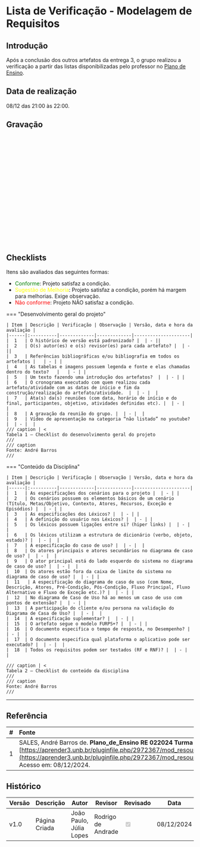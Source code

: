 # Lista de Verificação - Modelagem de Requisitos

## Introdução

Após a conclusão dos outros artefatos da entrega 3, o grupo realizou a verificação a partir das listas disponibilizadas pelo professor no [Plano de Ensino](https://aprender3.unb.br/pluginfile.php/2972367/mod_resource/content/52/Plano_de_Ensino%20RE%20022024%20Turma%2002%20v1.pdf).

## Data de realização

08/12 das 21:00 às 22:00.

## Gravação

<iframe width="500" height="285" src="" title="" frameborder="0" allow="accelerometer; autoplay; clipboard-write; encrypted-media; gyroscope; picture-in-picture; web-share" referrerpolicy="strict-origin-when-cross-origin" allowfullscreen></iframe>


## Checklists

Itens são avaliados das seguintes formas:

* <span style="color:green">Conforme</span>: Projeto satisfaz a condição.
* <span style="color:yellow">Sugestão de Melhoria</span>: Projeto satisfaz a condição, porém há margem para melhorias. Exige observação.
* <span style="color:red">Não conforme</span>: Projeto NÃO satisfaz a condição.

=== "Desenvolvimento geral do projeto"

    | Item | Descrição | Verificação | Observação | Versão, data e hora da avaliação |
    |------|:----------|-------------|-------------|---------------------|
    |  1   | O histórico de versão está padronizado? |  | - ||
    |  2   | O(s) autor(es) e o(s) revisor(es) para cada artefato? |  | - ||
    |  3   | Referências bibliográficas e/ou bibliografia em todos os artefatos |   | - | |
    |  4   | As tabelas e imagens possuem legenda e fonte e elas chamadas dentro do texto?   |   | - | |
    |  5   | Um texto fazendo uma introdução dos artefatos?  |  | - | |
    |  6   | O cronograma executado com quem realizou cada artefato/atividade com as datas de início e fim da construção/realização do artefato/atividade.  |  | - |  |
    |  7   | Ata(s) da(s) reuniões (com data, horário de início e do final, participantes, objetivo, atividades definidas etc). |  | - |   |
    |  8   | A gravação da reunião do grupo. |  | - |  |
    |  9   | Vídeo de apresentação na categoria “não listado” no youtube? |  | - |  |
    /// caption | <
    Tabela 1 — Checklist do desenvolvimento geral do projeto
    ///
    /// caption
    Fonte: André Barros
    ///

=== "Conteúdo da Disciplina"

    | Item | Descrição | Verificação | Observação | Versão, data e hora da avaliação |
    |------|:----------|-------------|-------------|---------------------|
    |  1   | As especificações dos cenários para o projeto |  | - | |
    |  2   | Os cenários possuem os elementos básicos de um cenário (Título, Metas/Objetivo, Contexto, Atores, Recursos, Exceção e Episódios) |  | - | |
    |  3   | As especificações dos Léxicos? |  | - | |
    |  4   | A definição do usuário nos Léxicos? |  | - | |
    |  5   | Os léxicos possuem ligações entre si? (hiper links) |  | - | |
    |  6   | Os léxicos utilizam a estrutura de dicionário (verbo, objeto, estado)? |  | - |  |
    |  7   | A especificação do caso de uso? |  | - |  |
    |  8   | Os atores principais e atores secundários no diagrama de caso de uso? |  | - |  |
    |  9   | O ator principal está do lado esquerdo do sistema no diagrama de caso de uso? |  | - |  |
    |  10  | Os atores estão fora da caixa de limite do sistema no diagrama de caso de uso? |  | - | |
    |  11   | A especificação do diagrama de caso de uso (com Nome, Descrição, Atores, Pré-Condição, Pós-Condição, Fluxo Principal, Fluxo Alternativo e Fluxo de Exceção etc.)? |  | - | |
    |  12  | No diagrama de Caso de Uso há ao menos um caso de uso com pontos de extensão? |  | - | |
    |  13  | A participação do cliente e/ou persona na validação do Diagrama de Casa de Uso? |  | - |  |
    |  14  | A especificação suplementar? |  | - | |
    |  15  | O artefato segue o modelo FURPS+? |  | - | |
    |  16  | O documento especifica o tempo de resposta, no Desempenho? |  | - |  |
    |  17  | O documento especifica qual plataforma o aplicativo pode ser executado? |  | - |  |
    |  18  | Todos os requisitos podem ser testados (RF e RNF)? |  | - |  |
    
    /// caption | <
    Tabela 2 — Checklist do conteúdo da disciplina
    ///
    /// caption
    Fonte: André Barros
    ///

---

## Referência

| # | Fonte|
|---|:------|
| 1 | SALES, André Barros de. **Plano_de_Ensino RE 022024 Turma 02 v1**. UnB Gama (FCTE). Disponível em: [https://aprender3.unb.br/pluginfile.php/2972367/mod_resource/content/52/Plano_de_Ensino%20RE%20022024%20Turma%2002%20v1.pdf](https://aprender3.unb.br/pluginfile.php/2972367/mod_resource/content/52/Plano_de_Ensino%20RE%20022024%20Turma%2002%20v1.pdf). Acesso em: 08/12/2024. |

## Histórico

| Versão | Descrição                  | Autor                           | Revisor                  |                 Revisado          | Data       |
|--------|----------------------------|---------------------------------|--------------------------|-----------------------------------|------------|
| v1.0   | Página Criada              | João Paulo, Júlia Lopes |  Rodrigo de Andrade                        | <input type="checkbox" onclick="return false;" disabled checked/> | 08/12/2024 |